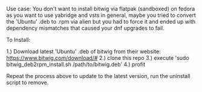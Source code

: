 Use case: You don't want to install bitwig via flatpak (sandboxed) on fedora as you want to use yabridge and vsts in general, maybe you tried to convert the 'Ubuntu' .deb to .rpm via alien but you had to force it and ended up with dependency mismatches that caused your dnf upgrades to fail.

To Install:

1.) Download latest 'Ubuntu' .deb of bitwig from their website: https://www.bitwig.com/download/#
2.) clone this repo
3.) execute 'sudo bitwig_deb2rpm_install.sh /path/to/bitwig.deb'
4.) profit

Repeat the process above to update to the latest version, run the uninstall script to remove.
